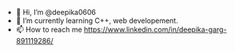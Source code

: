 - 👋 Hi, I’m @deepika0606
- 🌱 I’m currently learning C++, web developement.
- 📫 How to reach me https://www.linkedin.com/in/deepika-garg-891119286/
  

<!---
deepika0606/deepika0606 is a ✨ special ✨ repository because its `README.md` (this file) appears on your GitHub profile.
You can click the Preview link to take a look at your changes.
--->
